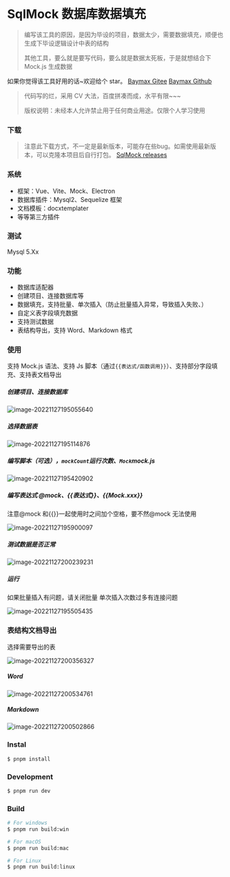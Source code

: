 # SqlMock 数据库数据填充

> 编写该工具的原因，是因为毕设的项目，数据太少，需要数据填充，顺便也生成下毕设逻辑设计中表的结构
>
> 其他工具，要么就是要写代码，要么就是数据太死板，于是就想结合下 Mock.js 生成数据

如果你觉得该工具好用的话~欢迎给个 star。
[Baymax Gitee](https://gitee.com/baymaxsjj/sqlmock)
[Baymax Github](https://github.com/baymaxsjj/sqlmock)

> 代码写的烂，采用 CV 大法，百度拼凑而成，水平有限~~~
>
> 版权说明：未经本人允许禁止用于任何商业用途。仅限个人学习使用
### 下载
> 注意此下载方式，不一定是最新版本，可能存在些bug。如需使用最新版本，可以克隆本项目后自行打包。
[SqlMock releases](https://gitee.com/baymaxsjj/sqlmock/releases)

### 系统

- 框架：Vue、Vite、Mock、Electron
- 数据库插件：Mysql2、Sequelize 框架
- 文档模板：docxtemplater
- 等等第三方插件

### 测试

Mysql 5.Xx

### 功能

- 数据库适配器
- 创建项目、连接数据库等
- 数据填充，支持批量、单次插入（防止批量插入异常，导致插入失败、）
- 自定义表字段填充数据
- 支持测试数据
- 表结构导出，支持 Word、Markdown 格式

### 使用

支持 Mock.js 语法、支持 Js 脚本（通过`{{表达式/函数调用}}`）、支持部分字段填充、支持表文档导出

##### 创建项目、连接数据库

![image-20221127195055640](./src/renderer/src/assets/image/doc/image-20221127195055640.png)

##### 选择数据表

![image-20221127195114876](./src/renderer/src/assets/image/doc/image-20221127195114876.png)

##### 编写脚本（可选），`mockCount`运行次数、`Mock`mock.js

![image-20221127195420902](./src/renderer/src/assets/image/doc/image-20221127195420902.png)

##### 编写表达式 @mock、{{表达式}}、{{Mock.xxx}}

注意@mock 和{{}}一起使用时之间加个空格，要不然@mock 无法使用

![image-20221127195900097](./src/renderer/src/assets/image/doc/image-20221127195900097.png)

##### 测试数据是否正常

![image-20221127200239231](./src/renderer/src/assets/image/doc/image-20221127200239231.png)

##### 运行

如果批量插入有问题，请关闭批量
单次插入次数过多有连接问题

![image-20221127195505435](./src/renderer/src/assets/image/doc/image-20221127195505435.png)

### 表结构文档导出

选择需要导出的表

![image-20221127200356327](./src/renderer/src/assets/image/doc/image-20221127200356327.png)

##### Word

![image-20221127200534761](./src/renderer/src/assets/image/doc/image-20221127200534761.png)

##### Markdown

![image-20221127200502866](./src/renderer/src/assets/image/doc/image-20221127200502866.png)

### Instal

```bash
$ pnpm install
```

### Development

```bash
$ pnpm run dev
```

### Build

```bash
# For windows
$ pnpm run build:win

# For macOS
$ pnpm run build:mac

# For Linux
$ pnpm run build:linux
```
